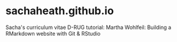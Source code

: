 # sachaheath.github.io
Sacha's curriculum vitae
D-RUG tutorial: Martha Wohlfeil: Building a RMarkdown website with Git & RStudio
